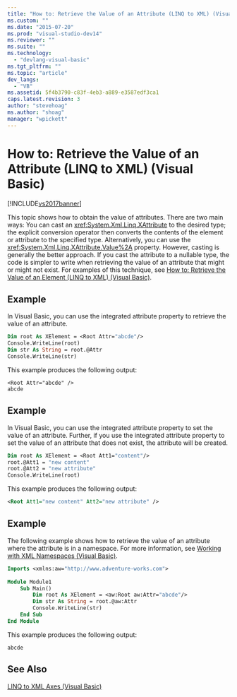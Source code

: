 ```yaml
---
title: "How to: Retrieve the Value of an Attribute (LINQ to XML) (Visual Basic) | Microsoft Docs"
ms.custom: ""
ms.date: "2015-07-20"
ms.prod: "visual-studio-dev14"
ms.reviewer: ""
ms.suite: ""
ms.technology: 
  - "devlang-visual-basic"
ms.tgt_pltfrm: ""
ms.topic: "article"
dev_langs: 
  - "VB"
ms.assetid: 5f4b3790-c83f-4eb3-a889-e3587edf3ca1
caps.latest.revision: 3
author: "stevehoag"
ms.author: "shoag"
manager: "wpickett"
---
```

# How to: Retrieve the Value of an Attribute (LINQ to XML) (Visual Basic)
[!INCLUDE[vs2017banner](../../../../visual-basic/includes/vs2017banner.md)]

This topic shows how to obtain the value of attributes. There are two main ways: You can cast an <xref:System.Xml.Linq.XAttribute> to the desired type; the explicit conversion operator then converts the contents of the element or attribute to the specified type. Alternatively, you can use the <xref:System.Xml.Linq.XAttribute.Value%2A> property. However, casting is generally the better approach. If you cast the attribute to a nullable type, the code is simpler to write when retrieving the value of an attribute that might or might not exist. For examples of this technique, see [How to: Retrieve the Value of an Element (LINQ to XML) (Visual Basic)](../../../../visual-basic/programming-guide/concepts/linq/how-to-retrieve-the-value-of-an-element-linq-to-xml.md).  
  
## Example  
 In Visual Basic, you can use the integrated attribute property to retrieve the value of an attribute.  
  
```vb  
Dim root As XElement = <Root Attr="abcde"/>  
Console.WriteLine(root)  
Dim str As String = root.@Attr  
Console.WriteLine(str)  
```  
  
 This example produces the following output:  
  
```  
<Root Attr="abcde" />  
abcde  
```  
  
## Example  
 In Visual Basic, you can use the integrated attribute property to set the value of an attribute. Further, if you use the integrated attribute property to set the value of an attribute that does not exist, the attribute will be created.  
  
```vb  
Dim root As XElement = <Root Att1="content"/>  
root.@Att1 = "new content"  
root.@Att2 = "new attribute"  
Console.WriteLine(root)  
```  
  
 This example produces the following output:  
  
```xml  
<Root Att1="new content" Att2="new attribute" />  
```  
  
## Example  
 The following example shows how to retrieve the value of an attribute where the attribute is in a namespace. For more information, see [Working with XML Namespaces (Visual Basic)](../../../../visual-basic/programming-guide/concepts/linq/working-with-xml-namespaces.md).  
  
```vb  
Imports <xmlns:aw="http://www.adventure-works.com">  
  
Module Module1  
    Sub Main()  
        Dim root As XElement = <aw:Root aw:Attr="abcde"/>  
        Dim str As String = root.@aw:Attr  
        Console.WriteLine(str)  
    End Sub  
End Module  
```  
  
 This example produces the following output:  
  
```  
abcde  
```  
  
## See Also  
 [LINQ to XML Axes (Visual Basic)](../../../../visual-basic/programming-guide/concepts/linq/linq-to-xml-axes.md)
